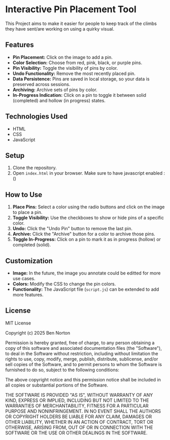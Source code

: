 # Interactive Pin Placement Tool

This Project aims to make it easier for people to keep track of the climbs they have sent/are working on using a quirky visual.

## Features

* **Pin Placement:** Click on the image to add a pin.
* **Color Selection:** Choose from red, pink, black, or purple pins.
* **Pin Visibility:** Toggle the visibility of pins by color.
* **Undo Functionality:** Remove the most recently placed pin.
* **Data Persistence:** Pins are saved in local storage, so your data is preserved across sessions.
* **Archiving:** Archive sets of pins by color.
* **In-Progress Indication:** Click on a pin to toggle it between solid (completed) and hollow (in progress) states.

## Technologies Used

* HTML
* CSS
* JavaScript

## Setup

1.  Clone the repository.
2.  Open `index.html` in your browser. Make sure to have javascript enabled :()

## How to Use

1.  **Place Pins:** Select a color using the radio buttons and click on the image to place a pin.
2.  **Toggle Visibility:** Use the checkboxes to show or hide pins of a specific color.
3.  **Undo:** Click the "Undo Pin" button to remove the last pin.
4.  **Archive:** Click the "Archive" button for a color to archive those pins.
5.  **Toggle In-Progress:** Click on a pin to mark it as in progress (hollow) or completed (solid).

## Customization

* **Image:** In the future, the image you annotate could be editted for more use cases.
* **Colors:** Modify the CSS to change the pin colors.
* **Functionality:** The JavaScript file (`script.js`) can be extended to add more features.


## License

MIT License

Copyright (c) 2025 Ben Norton

Permission is hereby granted, free of charge, to any person obtaining a copy
of this software and associated documentation files (the "Software"), to deal
in the Software without restriction, including without limitation the rights
to use, copy, modify, merge, publish, distribute, sublicense, and/or sell
copies of the Software, and to permit persons to whom the Software is
furnished to do so, subject to the following conditions:

The above copyright notice and this permission notice shall be included in all
copies or substantial portions of the Software.

THE SOFTWARE IS PROVIDED "AS IS", WITHOUT WARRANTY OF ANY KIND, EXPRESS OR
IMPLIED, INCLUDING BUT NOT LIMITED TO THE WARRANTIES OF MERCHANTABILITY,
FITNESS FOR A PARTICULAR PURPOSE AND NONINFRINGEMENT. IN NO EVENT SHALL THE
AUTHORS OR COPYRIGHT HOLDERS BE LIABLE FOR ANY CLAIM, DAMAGES OR OTHER
LIABILITY, WHETHER IN AN ACTION OF CONTRACT, TORT OR OTHERWISE, ARISING FROM,
OUT OF OR IN CONNECTION WITH THE SOFTWARE OR THE USE OR OTHER DEALINGS IN THE
SOFTWARE.
